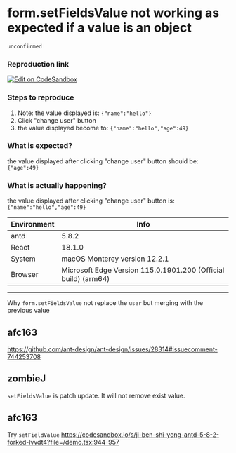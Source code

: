 # form.setFieldsValue not working as expected if a value is an object

`unconfirmed`

### Reproduction link

[![Edit on CodeSandbox](https://codesandbox.io/static/img/play-codesandbox.svg)](https://codesandbox.io/s/ji-ben-shi-yong-antd-5-8-2-forked-dl7zm5?file=/demo.tsx)

### Steps to reproduce

1. Note: the value displayed is: `{"name":"hello"}`
2. Click "change user" button
3. the value displayed become to: `{"name":"hello","age":49}`

### What is expected?

the value displayed after clicking "change user" button should be: `{"age":49}`

### What is actually happening?

the value displayed after clicking "change user" button is: `{"name":"hello","age":49}`

| Environment | Info                                                           |
| ----------- | -------------------------------------------------------------- |
| antd        | 5.8.2                                                          |
| React       | 18.1.0                                                         |
| System      | macOS Monterey version 12.2.1                                  |
| Browser     | Microsoft Edge Version 115.0.1901.200 (Official build) (arm64) |

---

Why `form.setFieldsValue` not replace the `user` but merging with the previous value

<!-- generated by ant-design-issue-helper. DO NOT REMOVE -->

## afc163

https://github.com/ant-design/ant-design/issues/28314#issuecomment-744253708

## zombieJ

`setFieldsValue` is patch update. It will not remove exist value.

## afc163

Try `setFieldValue` https://codesandbox.io/s/ji-ben-shi-yong-antd-5-8-2-forked-lvvdt4?file=/demo.tsx:944-957
